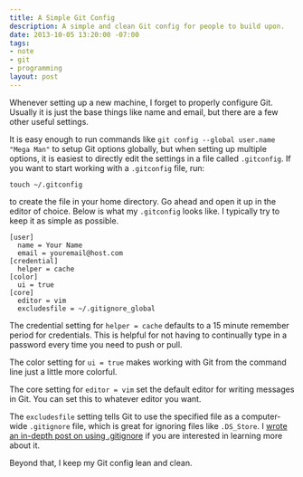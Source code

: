 ```yaml
---
title: A Simple Git Config
description: A simple and clean Git config for people to build upon.
date: 2013-10-05 13:20:00 -07:00
tags:
- note
- git
- programming
layout: post
---
```


Whenever setting up a new machine, I forget to properly configure Git. Usually
it is just the base things like name and email, but there are a few other useful
settings.

It is easy enough to run commands like `git config --global user.name "Mega
Man"` to setup Git options globally, but when setting up multiple options, it is
easiest to directly edit the settings in a file called `.gitconfig`. If you want
to start working with a `.gitconfig` file, run:

~~~
touch ~/.gitconfig
~~~

to create the file in your home directory. Go ahead and open it up in the editor
of choice. Below is what my `.gitconfig` looks like. I typically try to keep it
as simple as possible.

~~~
[user]
  name = Your Name
  email = youremail@host.com
[credential]
  helper = cache
[color]
  ui = true
[core]
  editor = vim
  excludesfile = ~/.gitignore_global
~~~

The credential setting for `helper = cache` defaults to a 15 minute remember
period for credentials. This is helpful for not having to continually type in a
password every time you need to push or pull.

The color setting for `ui = true` makes working with Git from the command line
just a little more colorful.

The core setting for `editor = vim` set the default editor for writing
messages in Git. You can set this to whatever editor you want.

The `excludesfile` setting tells Git to use the specified file as a
computer-wide `.gitignore` file, which is great for ignoring files like
`.DS_Store`. I [wrote an in-depth post on using
.gitignore](/how-to-effectively-use-a-gitignore) if you are interested in
learning more about it.

Beyond that, I keep my Git config lean and clean.
